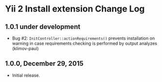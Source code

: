 Yii 2 Install extension Change Log
==================================

1.0.1 under development
-----------------------

- Bug #2: `InitController::actionRequirements()` prevents installation on warning in case requirements checking is performed by output analyzes (klimov-paul)


1.0.0, December 29, 2015
------------------------

- Initial release.
